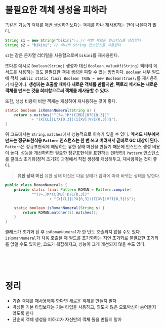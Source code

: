 # 불필요한 객체 생성을 피하라

똑같은 기능의 객체를 매번 생성하기보다는 객체를 하나 재사용하는 편이 나을때가 많다.

```java
String s1 = new String("bikini"); // 매번 새로운 인스턴스를 생성한다
String s2 = "bikini"; // 하나의 String 인스턴스를 사용한다
```

`s2`는 같은 문자열 리터럴을 사용함으로써 `bikini`를 재사용한다.

또다른 예시로 `Boolean(String)` 생성자 대신 `Boolean.valueOf(String)` 팩터리 메서드를 사용하는 것도 불필요한 객체 생성을 피할 수 있는 방법이다.
`Boolean` 내부 필드에 객체 `public static final Boolean TRUE = new Boolean(true);`를 재사용하기 때문이다.
**생성자는 호출할 때마다 새로운 객체를 만들지만, 팩토리 메서드는 새로운 객체를 만드는 것을 회피함으로써 객체를 재사용할 수 있다.**

또한, 생성 비용이 비싼 객체는 캐싱하여 재사용하는 것이 좋다.

```java
static boolean isRomanNumeral(String s) {
    return s.matches("^(?=.)M*(C[MD]|D?C{0,3})"
            + "(X[CL]|L?X{0,3})(I[XV]|V?I{0,3})$");
}
```

위 코드에서는 `String.matches`에서 성능적으로 이슈가 있을 수 있다. 
**메서드 내부에서 만드는 정규표현식용 `Pattern` 인스턴스는 한 번 쓰고 버려져서 곧바로 GC 대상이 된다.**
`Pattern`은 정규표현식에 해당하는 유한 상태 머신을 만들기 때문에 인스턴스 생성 비용이 높다.
성능을 개선하려면 필요한 정규표현식을 표현하는 (불변인) `Pattern` 인스턴스를 클래스 초기화(정적 초기화) 과정에서 직접 생성해 캐싱해두고, 재사용하는 것이 좋다.

> **유한 상태 머신** 
> 유한 상태 머신은 다음 상태가 입력에 따라 바뀌는 상태를 말한다.

```Java
public class RomanNumerals {
    private static final Pattern ROMAN = Pattern.compile(
            "^(?=.)M*(C[MD]|D?C{0,3})"
                    + "(X[CL]|L?X{0,3})(I[XV]|V?I{0,3})$");

    static boolean isRomanNumeral(String s) {
        return ROMAN.matcher(s).matches();
    }
}
```

클래스가 초기화 된 후 `isRomanNumeral`가 한 번도 호출되지 않을 수도 있다. 
`isRomanNumeral`가 처음 호출될 때 필드를 초기화하는 지연 초기화로 불필요한 초기화를 없앨 수도 있지만, 코드가 복잡해지고, 성능이 크게 개선되지 않을 수도 있다.

<br><br><br>

# 정리

- 기존 객체를 재사용해야 한다면 새로운 객체를 만들지 말자
- 박싱된 기본 타입보다는 기본 타입을 사용하고, 의도치 않은 오토박싱이 숨어들지 않도록 한다
- 단순히 객체 생성을 피하고자 자신만의 객체 풀을 만들지 말자
